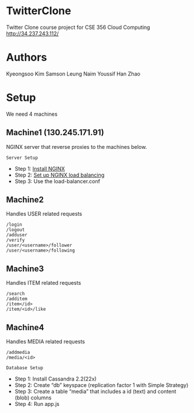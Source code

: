 # TwitterClone
Twitter Clone course project for CSE 356 Cloud Computing
http://34.237.243.112/

# Authors

Kyeongsoo Kim
Samson Leung
Naim Youssif
Han Zhao


# Setup
We need 4 machines

## Machine1 (130.245.171.91)
NGINX server that reverse proxies to the machines below.

`Server Setup`
- Step 1: [Install NGINX](https://www.digitalocean.com/community/tutorials/how-to-install-nginx-on-ubuntu-16-04)
- Step 2: [Set up NGINX load balancing](https://www.upcloud.com/support/how-to-set-up-load-balancing/)
- Step 3: Use the load-balancer.conf 

## Machine2
Handles USER related requests
    
    /login
    /logout
    /adduser
    /verify
    /user/<username>/follower
    /user/<username>/following

## Machine3
Handles ITEM related requests

    /search
    /additem
    /item</id>
    /item/<id>/like

## Machine4
Handles MEDIA related requests

    /addmedia
    /media/<id>
    
`Database Setup`
- Step 1: Install Cassandra 2.2(22x)
- Step 2: Create “db” keyspace (replication factor 1 with Simple Strategy)
- Step 3: Create a table “media” that includes a id (text) and content (blob) columns
- Step 4: Run app.js

